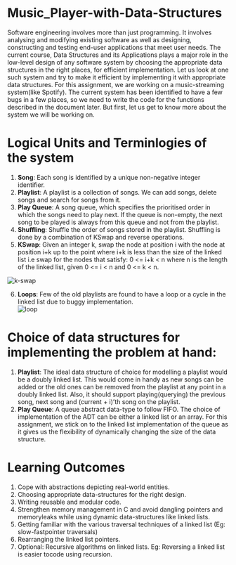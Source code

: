 # Music_Player-with-Data-Structures

Software engineering involves more than just programming. It involves analysing and modifying existing software as well as designing, constructing and testing end-user applications that meet user needs. The current course, Data Structures and its Applications plays a major role in the low-level design of any software system by choosing the appropriate data structures in the right places, for efficient implementation. Let us look at one such system and try to make it efficient by implementing it with appropriate data structures.
For this assignment, we are working on a music-streaming system(like Spotify). The current system has been identified to have a few bugs in a few places, so we need to write the code for the functions described in the document later. But first, let us get to know more about the system we will be working on.

# Logical Units and Terminlogies of the system

1. <b>Song</b>: Each song is identified by a unique non-negative integer identifier.
2. <b>Playlist</b>: A playlist is a collection of songs. We can add songs, delete songs and search for songs from it.
3. <b>Play Queue</b>: A song queue, which specifies the prioritised order in which the songs need to play next. If the queue is non-empty, the next song to be played is always from this queue and not from the playlist.
4. <b>Shuffling</b>: Shuffle the order of songs stored in the playlist. Shuffling is done by a combination of KSwap and reverse operations.
5. <b>KSwap</b>: Given an integer k, swap the node at position i with the node at position i+k up to the point where i+k is less than the size of the linked list i.e swap for the nodes that satisfy: 0 <= i+k < n where n is the length of the linked list, given 0 <= i < n and 0 <= k < n. <br>

![k-swap](https://user-images.githubusercontent.com/103581128/201145106-2ef97bc7-4fb8-41b1-aea7-0caaaebd8d4c.png)


6. <b>Loops</b>: Few of the old playlists are found to have a loop or a cycle in the linked list due to buggy implementation.<br>
![loop](https://user-images.githubusercontent.com/103581128/201145428-ea2a5229-23c3-4373-bc37-68b3786de139.png)


# Choice of data structures for implementing the problem at hand:
1) <b>Playlist</b>: The ideal data structure of choice for modelling a playlist would be a doubly linked list. This would come in handy as new songs can be added or the old ones can be removed from the playlist at any point in a doubly linked list. Also, it should support playing(querying) the previous song, next song and (current + i)’th song on the playlist.
2) <b>Play Queue</b>: A queue abstract data-type to follow FIFO. The choice of implementation of the ADT can be either a linked list or an array. For this assignment, we stick on to the linked list implementation of the queue as it gives us the flexibility of dynamically changing the size of the data structure.


# Learning Outcomes

1. Cope with abstractions depicting real-world entities.
2. Choosing appropriate data-structures for the right design.
3. Writing reusable and modular code.
4. Strengthen memory management in C and avoid dangling pointers and memoryleaks while using dynamic data-structures like linked lists.
5. Getting familiar with the various traversal techniques of a linked list (Eg: slow-fastpointer traversals)
6. Rearranging the linked list pointers.
7. Optional: Recursive algorithms on linked lists. Eg: Reversing a linked list is easier tocode using recursion.


